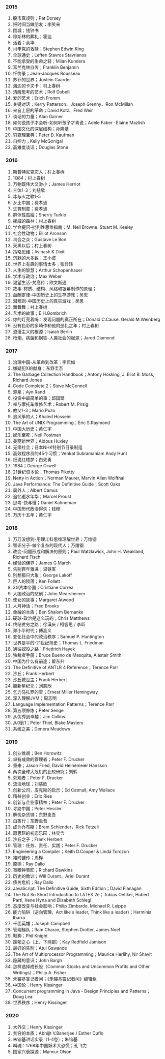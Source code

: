 ### 2015
1. 股市真规则；Pat Dorsey
2. 把时间当做朋友；李笑来
3. 围城；钱钟书
4. 穆斯林的葬礼；霍达
5. 活着；余华
6. 肖申克的救赎；Stephen Edwin King
7. 全球通史；Leften Stavros Stavrianos
8. 不能承受的生命之轻；Milan Kundera
9. 富兰克林自传；Franklin Benjamin
10. 忏悔录；Jean-Jacques Rousseau
11. 苏菲的世界；Jostein Gaarder
12. 海边的卡夫卡；村上春树
13. 清醒思考的艺术；Rolf Dobelli
14. 爱的艺术；Erich Fromm
15. 关键对话；Kerry Patterson、Joseph Grenny、Ron McMillan
16. 来自上层的革命；David Kotz、Fred Weir
17. 谈话的力量；Alan Garner
18. 如何说孩子才会听-如何听孩子才肯说；Adele Faber · Elaine Mazlish
19. 中国文化的深层结构；孙隆基
20. 穷查理宝典；Peter D. Kaufman
21. 自控力；Kelly McGonigal
22. 高难度谈话；Douglas Stone

### 2016
1. 斯普特尼克恋人；村上春树
2. 1Q84；村上春树
3. 万物既伟大又渺小；James Herriot
4. 三体1-3；刘慈欣
5. 冰与火之歌1-5
6. 乡土中国；费孝通
7. 生育制度；费孝通
8. 群体性孤独；Sherry Turkle
9. 挪威的森林；村上春树
10. 学会提问-批判性思维指南；M. Nell Browne. Stuart M. Keeley
11. 社会性动物；Elliot Aronson
12. 乌合之众；Gustave Le Bon
13. 天黑以后；村上春树
14. 策略思维；Avinash K.Dixit
15. 沉默的大多数；王小波
16. 世界上有趣的事情太多；张佳玮
17. 人生的智慧；Arthur Schopenhauer
18. 学术与政治；Max Weber
19. 渴望生活-梵高传；欧文斯通
20. 故事-材质、结构、风格和银幕制作的原理；
21. 血酬定律-中国历史上的生存游戏；吴思
22. 潜规则-中国历史上的真实游戏；吴思
23. 舞舞舞；村上春树
24. 艺术的故事；E.H.Gombrich
25. 你的灯亮着吗：发现问题的真正所在；Donald C.Cause. Gerald M.Weinberg
26. 没有色彩的多崎作和他的巡礼之年；村上春树
27. 浪漫主义的根源；Isaiah Berlin
28. 枪炮、病菌和钢铁-人类社会的起源；Jared Diamond

### 2017
1. 治理中国-从革命到改革；李侃如
2. 嫌疑犯X的献身；东野圭吾
3. The Garbage Collection Handbook；Antony Hosking, J. Eliot B. Moss, Richard Jones
4. Code Complete 2；Steve McConnell
5. 源泉；Ayn Rand
6. 投资中最简单的事；邱国鹭
7. 禅与摩托车维修艺术；Robert M. Pirsig
8. 教父1-3；Mario Puzo
9. 追风筝的人；Khaled Hosseini
10. The Art of UNIX Programming；Eric S.Raymond
11. 中国大历史；黄仁宇
12. 娱乐至死；Neil Postman
13. 美丽新世界；Aldous Huxley
14. 无缘社会；日本NHK特别节目录制组
15. 高效程序员的45个习惯；Venkat Subramaniam Andy Hunt
16. 细说红楼梦；白先勇
17. 1984；George Orwell
18. 21世纪资本论；Thomas Piketty
19. Netty in Action；Norman Maurer, Marvin Allen Wolfthal
20. Java Performance: The Definitive Guide；Scott Oaks
21. 局外人；Albert Camus
22. 追忆逝水年华；Marcel Proust
23. 思考-快与慢；Daniel Kahneman
24. 中国历代政治得失；钱穆
25. 万历十五年；黄仁宇

### 2018
1. 万万没想到-用理工科思维理解世界；万维钢
2. 智识分子-做个复杂的现代人；万维钢
3. 改变-问题形成和解决的原则；Paul Watzlawick, John H. Weakland, Richard Fisch
4. 经验的疆界；James G.March
5. 告别百年激进；温铁军
6. 别想那只大象；George Lakoff
7. 巨人的陨落；Ken Follett
8. 3G资本帝国；Cristiane Correa
9. 大国政治的悲剧；John Mearsheimer
10. 使女的故事；Margaret Atwood
11. 人月神话；Fred Brooks
12. 金融的本质；Ben Shalom Bernanke
13. 硬球-政治是这么玩的；Chris Matthews
14. 终结贫穷之路；徐滇庆 / 柯睿思 / 李昕
15. 邓小平时代；傅高义
16. 变化社会中的政治秩序；Samuel P. Huntington
17. 世界是平的-21世纪简史；Thomas L. Friedman
18. 通往奴役之路；Friedrich Hayek
19. 独裁者手册；Bruce Bueno de Mesquita, Alastair Smith
20. 中国为什么有前途；翟东升
21. The Definitive of ANTLR 4 Reference；Terence Parr
22. 沙丘；Frank Herbert
23. 沙丘救世主；Frank Herbert
24. 超新星纪元；刘慈欣
25. 乞力马扎罗的雪；Ernest Miller Hemingway
26. 深入理解JVM；周志明
27. Language Implementation Patterns；Terence Parr
28. 第五项修炼；Peter Senge
29. 从优秀到卓越；Jim Collins
30. 从0到1；Peter Thiel, Blake Masters
31. 系统之美；Denera Meadows

### 2019
1. 创业维艰；Ben Horowitz
2. 卓有成效的管理者；Peter F. Drucker
3. 重来；Jason Fried, David Heinemeier Hansson
4. 两次全球大危机的比较研究；刘鹤
5. 旁观者；Peter F. Drucker
6. 流浪地球；刘慈欣
7. 创新公司，皮克斯的启示；Ed Catmull, Amy Wallace
8. 精益创业；Eric Ries
9. 创新与企业家精神；Peter F. Drucker
10. 寻路中国；Peter Hessler
11. 解忧杂货铺；东野圭吾
12. 白夜行；东野圭吾
13. 成为乔布斯；Brent Schlender，Rick Tetzeli
14. 房思琪的初恋乐园；林奕含
15. 沙丘之子；Frank Herbert
16. 管理：任务、责任、实践；Peter F. Drucker
17. Engineering a Compiler；Keith D.Cooper & Linda Torczon
18. 褚时健传；周桦
19. 原则；Ray Dalio
20. 盲眼钟表匠；Richard Dawkins
21. 历史的教训；Will Durant，Ariel Durant
22. 债务危机；Ray Dalio
23. JavaScript: The Definitive Guide, Sixth Edition；David Flanagan
24. The Not So Short Introduction to LATEX 2e；Tobias Oetiker, Hubert Partl, Irene Hyna and Elisabeth Schlegl
25. 态度改变与社会影响；Philip Zimbardo, Michael R. Leippe
26. 能力陷阱（逆向管理，Act like a leader, Think like a leader)；Herminia Ibarra
27. 千面英雄；Joseph Campbell
28. 管理梯队；Ram Charan, Stephen Drotter, James Noel
29. 鞋狗；Phil Knight
30. 躁郁之心（上、下两部）；Kay Redfield Jamison
31. 最好的告别；Atul Gawande
32. The Art of Multiprocessor Programming；Maurice Herlihy, Nir Shavit
33. 隐藏的意识；John Bargh
34. 怎样选择成长股（Common Stocks and Uncommon Profits and Other Writings）；Philip A. Fisher
35. 朱镕基答记者问；《朱镕基答记者问》编辑组
36. 中国论；Henry Kissinger
37. Concurrent programming in Java - Design Principles and Patterns；Doug Lea
38. 世界秩序；Henry Kissinger

### 2020
1. 大外交；Henry Kissinger
2. 贫穷的本质；Abhijit V.Banerjee / Esther Duflo
3. 朱镕基讲话实录（1-4卷）；朱镕基
4. 叫魂：1768年中国妖术大恐慌；孔飞力
5. 国家兴衰探源；Mancur Olson
